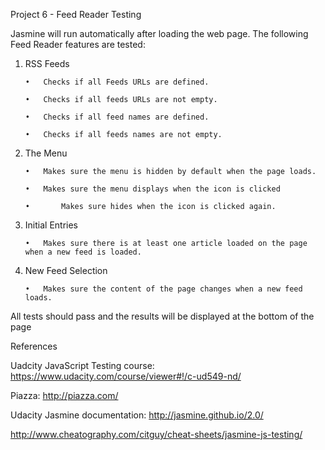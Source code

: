 Project 6 - Feed Reader Testing

Jasmine will run automatically after loading the web page. The following Feed Reader features are tested:

1.	RSS Feeds
	
		•	Checks if all Feeds URLs are defined.

		•	Checks if all feeds URLs are not empty.
		
		•	Checks if all feed names are defined.
		
		•	Checks if all feeds names are not empty.

2.	The Menu
	
		•	Makes sure the menu is hidden by default when the page loads.

		•	Makes sure the menu displays when the icon is clicked
		
		•       Makes sure hides when the icon is clicked again.
		

3.	Initial Entries
	
		•	Makes sure there is at least one article loaded on the page when a new feed is loaded.


4.	New Feed Selection

		•	Makes sure the content of the page changes when a new feed loads.


All tests should pass and the results will be displayed at the bottom of the page


References

Uadcity JavaScript Testing course: https://www.udacity.com/course/viewer#!/c-ud549-nd/ 

Piazza: http://piazza.com/

Udacity Jasmine documentation: http://jasmine.github.io/2.0/ 

http://www.cheatography.com/citguy/cheat-sheets/jasmine-js-testing/
